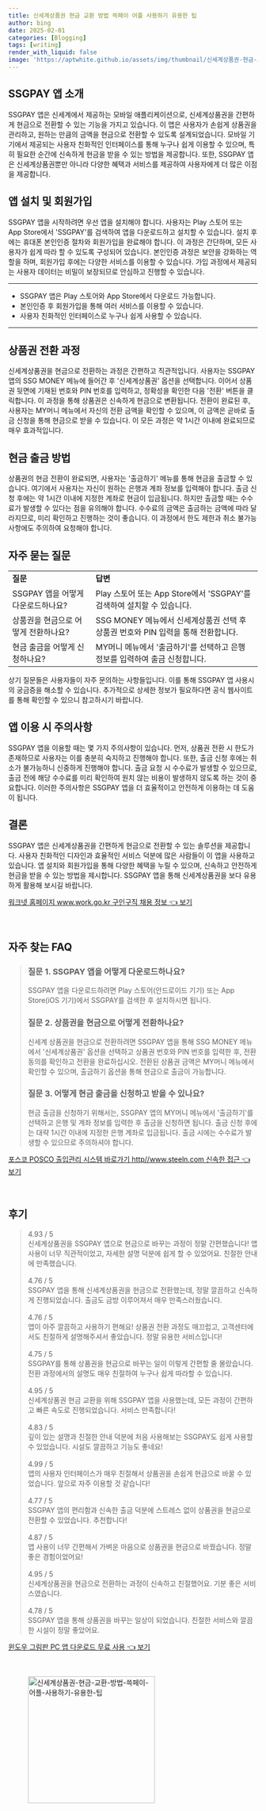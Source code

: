 ```yaml
---
title: 신세계상품권 현금 교환 방법 쓱페이 어플 사용하기 유용한 팁
author: bing
date: 2025-02-01
categories: [Blogging]
tags: [writing]
render_with_liquid: false
image: 'https://aptwhite.github.io/assets/img/thumbnail/신세계상품권-현금-교환-방법-쓱페이-어플-사용하기-유용한-팁.webp'
---
```



<h2 id='SSGPAY 앱 소개'>SSGPAY 앱 소개</h2>

<p>SSGPAY 앱은 신세계에서 제공하는 모바일 애플리케이션으로, 신세계상품권을 간편하게 현금으로 전환할 수 있는 기능을 가지고 있습니다. 이 앱은 사용자가 손쉽게 상품권을 관리하고, 원하는 만큼의 금액을 현금으로 전환할 수 있도록 설계되었습니다. 모바일 기기에서 제공되는 사용자 친화적인 인터페이스를 통해 누구나 쉽게 이용할 수 있으며, 특히 필요한 순간에 신속하게 현금을 받을 수 있는 방법을 제공합니다. 또한, SSGPAY 앱은 신세계상품권뿐만 아니라 다양한 혜택과 서비스를 제공하여 사용자에게 더 많은 이점을 제공합니다.</p>

<h2 id='앱 설치 및 회원가입'>앱 설치 및 회원가입</h2>

<p>SSGPAY 앱을 시작하려면 우선 앱을 설치해야 합니다. 사용자는 Play 스토어 또는 App Store에서 'SSGPAY'를 검색하여 앱을 다운로드하고 설치할 수 있습니다. 설치 후에는 휴대폰 본인인증 절차와 회원가입을 완료해야 합니다. 이 과정은 간단하며, 모든 사용자가 쉽게 따라 할 수 있도록 구성되어 있습니다. 본인인증 과정은 보안을 강화하는 역할을 하며, 회원가입 후에는 다양한 서비스를 이용할 수 있습니다. 가입 과정에서 제공되는 사용자 데이터는 비밀이 보장되므로 안심하고 진행할 수 있습니다.</p>

<hr />

<ul>
    <li>SSGPAY 앱은 Play 스토어와 App Store에서 다운로드 가능합니다.</li>
    <li>본인인증 후 회원가입을 통해 여러 서비스를 이용할 수 있습니다.</li>
    <li> 사용자 친화적인 인터페이스로 누구나 쉽게 사용할 수 있습니다.</li>
</ul>

<hr />

<h2 id='상품권 전환 과정'>상품권 전환 과정</h2>

<p>신세계상품권을 현금으로 전환하는 과정은 간편하고 직관적입니다. 사용자는 SSGPAY 앱의 SSG MONEY 메뉴에 들어간 후 '신세계상품권' 옵션을 선택합니다. 이어서 상품권 뒷면에 기재된 번호와 PIN 번호를 입력하고, 정확성을 확인한 다음 '전환' 버튼을 클릭합니다. 이 과정을 통해 상품권은 신속하게 현금으로 변환됩니다. 전환이 완료된 후, 사용자는 MY머니 메뉴에서 자신의 전환 금액을 확인할 수 있으며, 이 금액은 곧바로 출금 신청을 통해 현금으로 받을 수 있습니다. 이 모든 과정은 약 1시간 이내에 완료되므로 매우 효과적입니다.</p>

<h2 id='현금 출금 방법'>현금 출금 방법</h2>

<p>상품권의 현금 전환이 완료되면, 사용자는 '출금하기' 메뉴를 통해 현금을 출금할 수 있습니다. 여기에서 사용자는 자신이 원하는 은행과 계좌 정보를 입력해야 합니다. 출금 신청 후에는 약 1시간 이내에 지정한 계좌로 현금이 입금됩니다. 하지만 출금할 때는 수수료가 발생할 수 있다는 점을 유의해야 합니다. 수수료의 금액은 출금하는 금액에 따라 달라지므로, 미리 확인하고 진행하는 것이 좋습니다. 이 과정에서 한도 제한과 취소 불가능 사항에도 주의하여 요청해야 합니다.</p>

<h2 id='자주 묻는 질문'>자주 묻는 질문</h2>

<table>
    <tr>
        <td><b>질문</b></td>
        <td><b>답변</b></td>
    </tr>
    <tr>
        <td>SSGPAY 앱을 어떻게 다운로드하나요?</td>
        <td>Play 스토어 또는 App Store에서 'SSGPAY'를 검색하여 설치할 수 있습니다.</td>
    </tr>
    <tr>
        <td>상품권을 현금으로 어떻게 전환하나요?</td>
        <td>SSG MONEY 메뉴에서 신세계상품권 선택 후 상품권 번호와 PIN 입력을 통해 전환합니다.</td>
    </tr>
    <tr>
        <td>현금 출금을 어떻게 신청하나요?</td>
        <td>MY머니 메뉴에서 '출금하기'를 선택하고 은행 정보를 입력하여 출금 신청합니다.</td>
    </tr>
</table>

<p>상기 질문들은 사용자들이 자주 문의하는 사항들입니다. 이를 통해 SSGPAY 앱 사용시의 궁금증을 해소할 수 있습니다. 추가적으로 상세한 정보가 필요하다면 공식 웹사이트를 통해 확인할 수 있으니 참고하시기 바랍니다.</p>

<h2 id='앱 이용 시 주의사항'>앱 이용 시 주의사항</h2>

<p>SSGPAY 앱을 이용할 때는 몇 가지 주의사항이 있습니다. 먼저, 상품권 전환 시 한도가 존재하므로 사용자는 이를 충분히 숙지하고 진행해야 합니다. 또한, 출금 신청 후에는 취소가 불가능하니 신중하게 진행해야 합니다. 출금 요청 시 수수료가 발생할 수 있으므로, 출금 전에 해당 수수료를 미리 확인하여 원치 않는 비용이 발생하지 않도록 하는 것이 중요합니다. 이러한 주의사항은 SSGPAY 앱을 더 효율적이고 안전하게 이용하는 데 도움이 됩니다.</p>

<h2 id='결론'>결론</h2>

<p>SSGPAY 앱은 신세계상품권을 간편하게 현금으로 전환할 수 있는 솔루션을 제공합니다. 사용자 친화적인 디자인과 효율적인 서비스 덕분에 많은 사람들이 이 앱을 사용하고 있습니다. 앱 설치와 회원가입을 통해 다양한 혜택을 누릴 수 있으며, 신속하고 안전하게 현금을 받을 수 있는 방법을 제시합니다. SSGPAY 앱을 통해 신세계상품권을 보다 유용하게 활용해 보시길 바랍니다.</p>


<p><a class="click-button" title="워크넷 홈페이지 www.work.go.kr 구인구직 채용 정보" href="https://aptwhite.github.io/posts/%EC%9B%8C%ED%81%AC%EB%84%B7-%ED%99%88%ED%8E%98%EC%9D%B4%EC%A7%80-www.work.go.kr-%EA%B5%AC%EC%9D%B8%EA%B5%AC%EC%A7%81-%EC%B1%84%EC%9A%A9-%EC%A0%95%EB%B3%B4/" rel="dofollow">워크넷 홈페이지 www.work.go.kr 구인구직 채용 정보 👈 보기</a></p><br>
<h2 id='자주_찾는_FAQ'>자주 찾는 FAQ</h2>
<div itemscope="" itemtype="https://schema.org/FAQPage"> 
<blockquote> 
<div itemscope="" itemprop="mainEntity" itemtype="https://schema.org/Question"> 
<h3 itemprop="name">질문 1. SSGPAY 앱을 어떻게 다운로드하나요?</h3> 
<div itemscope="" itemprop="acceptedAnswer" itemtype="https://schema.org/Answer"> 
<span itemprop="text"> 
<p>SSGPAY 앱을 다운로드하려면 Play 스토어(안드로이드 기기) 또는 App Store(iOS 기기)에서 SSGPAY를 검색한 후 설치하시면 됩니다.</p> 
</span> 
</div> 
</div> 

<div itemscope="" itemprop="mainEntity" itemtype="https://schema.org/Question"> 
<h3 itemprop="name">질문 2. 상품권을 현금으로 어떻게 전환하나요?</h3> 
<div itemscope="" itemprop="acceptedAnswer" itemtype="https://schema.org/Answer"> 
<span itemprop="text"> 
<p>신세계 상품권을 현금으로 전환하려면 SSGPAY 앱을 통해 SSG MONEY 메뉴에서 '신세계상품권' 옵션을 선택하고 상품권 번호와 PIN 번호를 입력한 후, 전환 동의를 확인하고 전환을 완료하십시오. 전환된 상품권 금액은 MY머니 메뉴에서 확인할 수 있으며, 출금하기 옵션을 통해 현금으로 출금이 가능합니다.</p> 
</span> 
</div> 
</div> 

<div itemscope="" itemprop="mainEntity" itemtype="https://schema.org/Question"> 
<h3 itemprop="name">질문 3. 어떻게 현금 출금을 신청하고 받을 수 있나요?</h3> 
<div itemscope="" itemprop="acceptedAnswer" itemtype="https://schema.org/Answer"> 
<span itemprop="text"> 
<p>현금 출금을 신청하기 위해서는, SSGPAY 앱의 MY머니 메뉴에서 '출금하기'를 선택하고 은행 및 계좌 정보를 입력한 후 출금을 신청하면 됩니다. 출금 신청 후에는 대략 1시간 이내에 지정한 은행 계좌로 입금됩니다. 출금 시에는 수수료가 발생할 수 있으므로 주의하셔야 합니다.</p> 
</span> 
</div> 
</div> 
</blockquote> 
</div>
<p><a class="click-button" title="포스코 POSCO 출입관리 시스템 바로가기 http//www.steeln.com 신속한 접근" href="https://aptwhite.github.io/posts/%ED%8F%AC%EC%8A%A4%EC%BD%94-POSCO-%EC%B6%9C%EC%9E%85%EA%B4%80%EB%A6%AC-%EC%8B%9C%EC%8A%A4%ED%85%9C-%EB%B0%94%EB%A1%9C%EA%B0%80%EA%B8%B0-httpwww.steeln.com-%EC%8B%A0%EC%86%8D%ED%95%9C-%EC%A0%91%EA%B7%BC/" rel="dofollow">포스코 POSCO 출입관리 시스템 바로가기 http//www.steeln.com 신속한 접근 👈 보기</a></p><br>
<h2 id='후기'>후기</h2>
<div itemscope itemtype="https://schema.org/Product">
  <blockquote>
  <div itemprop="review" itemscope itemtype="https://schema.org/Review">
      <div itemprop="reviewRating" itemscope itemtype="https://schema.org/Rating"> <span itemprop="ratingValue">4.93</span> / <span itemprop="bestRating">5</span> </div>
      <span itemprop="reviewBody">신세계상품권을 SSGPAY 앱으로 현금으로 바꾸는 과정이 정말 간편했습니다! 앱 사용이 너무 직관적이었고, 자세한 설명 덕분에 쉽게 할 수 있었어요. 친절한 안내에 만족했습니다.</span>
  </div>
  <br>
  <div itemprop="review" itemscope itemtype="https://schema.org/Review">
      <div itemprop="reviewRating" itemscope itemtype="https://schema.org/Rating"> <span itemprop="ratingValue">4.76</span> / <span itemprop="bestRating">5</span> </div>
      <span itemprop="reviewBody">SSGPAY 앱을 통해 신세계상품권을 현금으로 전환했는데, 정말 깔끔하고 신속하게 진행되었습니다. 출금도 금방 이루어져서 매우 만족스러웠습니다.</span>
  </div>
  <br>
  <div itemprop="review" itemscope itemtype="https://schema.org/Review">
      <div itemprop="reviewRating" itemscope itemtype="https://schema.org/Rating"> <span itemprop="ratingValue">4.76</span> / <span itemprop="bestRating">5</span> </div>
      <span itemprop="reviewBody">앱이 아주 깔끔하고 사용하기 편해요! 상품권 전환 과정도 매끄럽고, 고객센터에서도 친절하게 설명해주셔서 좋았습니다. 정말 유용한 서비스입니다!</span>
  </div>
  <br>
  <div itemprop="review" itemscope itemtype="https://schema.org/Review">
      <div itemprop="reviewRating" itemscope itemtype="https://schema.org/Rating"> <span itemprop="ratingValue">4.75</span> / <span itemprop="bestRating">5</span> </div>
      <span itemprop="reviewBody">SSGPAY를 통해 상품권을 현금으로 바꾸는 일이 이렇게 간편할 줄 몰랐습니다. 전환 과정에서의 설명도 매우 친절하여 누구나 쉽게 따라할 수 있습니다.</span>
  </div>
  <br>
  <div itemprop="review" itemscope itemtype="https://schema.org/Review">
      <div itemprop="reviewRating" itemscope itemtype="https://schema.org/Rating"> <span itemprop="ratingValue">4.95</span> / <span itemprop="bestRating">5</span> </div>
      <span itemprop="reviewBody">신세계상품권 현금 교환을 위해 SSGPAY 앱을 사용했는데, 모든 과정이 간편하고 빠른 속도로 진행되었습니다. 서비스 만족합니다!</span>
  </div>
  <br>
  <div itemprop="review" itemscope itemtype="https://schema.org/Review">
      <div itemprop="reviewRating" itemscope itemtype="https://schema.org/Rating"> <span itemprop="ratingValue">4.83</span> / <span itemprop="bestRating">5</span> </div>
      <span itemprop="reviewBody">깊이 있는 설명과 친절한 안내 덕분에 처음 사용해보는 SSGPAY도 쉽게 사용할 수 있었습니다. 시설도 깔끔하고 기능도 좋네요!</span>
  </div>
  <br>
  <div itemprop="review" itemscope itemtype="https://schema.org/Review">
      <div itemprop="reviewRating" itemscope itemtype="https://schema.org/Rating"> <span itemprop="ratingValue">4.99</span> / <span itemprop="bestRating">5</span> </div>
      <span itemprop="reviewBody">앱의 사용자 인터페이스가 매우 친절해서 상품권을 손쉽게 현금으로 바꿀 수 있었습니다. 앞으로 자주 이용할 것 같습니다!</span>
  </div>
  <br>
  <div itemprop="review" itemscope itemtype="https://schema.org/Review">
      <div itemprop="reviewRating" itemscope itemtype="https://schema.org/Rating"> <span itemprop="ratingValue">4.77</span> / <span itemprop="bestRating">5</span> </div>
      <span itemprop="reviewBody">SSGPAY 앱의 편리함과 신속한 출금 덕분에 스트레스 없이 상품권을 현금으로 전환할 수 있었습니다. 추천합니다!</span>
  </div>
  <br>
  <div itemprop="review" itemscope itemtype="https://schema.org/Review">
      <div itemprop="reviewRating" itemscope itemtype="https://schema.org/Rating"> <span itemprop="ratingValue">4.87</span> / <span itemprop="bestRating">5</span> </div>
      <span itemprop="reviewBody">앱 사용이 너무 간편해서 가벼운 마음으로 상품권을 현금으로 바꿨습니다. 정말 좋은 경험이었어요!</span>
  </div>
  <br>
  <div itemprop="review" itemscope itemtype="https://schema.org/Review">
      <div itemprop="reviewRating" itemscope itemtype="https://schema.org/Rating"> <span itemprop="ratingValue">4.95</span> / <span itemprop="bestRating">5</span> </div>
      <span itemprop="reviewBody">신세계상품권을 현금으로 전환하는 과정이 신속하고 친절했어요. 기분 좋은 서비스였습니다.</span>
  </div>
  <br>
  <div itemprop="review" itemscope itemtype="https://schema.org/Review">
      <div itemprop="reviewRating" itemscope itemtype="https://schema.org/Rating"> <span itemprop="ratingValue">4.78</span> / <span itemprop="bestRating">5</span> </div>
      <span itemprop="reviewBody">SSGPAY 앱을 통해 상품권을 바꾸는 일상이 되었습니다. 친절한 서비스와 깔끔한 시설이 정말 좋았어요.</span>
  </div>
  </blockquote>
</div>
<p><a class="click-button" title="윈도우 그림판 PC 앱 다운로드 무료 사용" href="https://aptwhite.github.io/posts/%EC%9C%88%EB%8F%84%EC%9A%B0-%EA%B7%B8%EB%A6%BC%ED%8C%90-PC-%EC%95%B1-%EB%8B%A4%EC%9A%B4%EB%A1%9C%EB%93%9C-%EB%AC%B4%EB%A3%8C-%EC%82%AC%EC%9A%A9/" rel="dofollow">윈도우 그림판 PC 앱 다운로드 무료 사용 👈 보기</a></p><br>
<figure class="image"><img src="https://aptwhite.github.io/assets/img/thumbnail/신세계상품권-현금-교환-방법-쓱페이-어플-사용하기-유용한-팁.webp" alt="신세계상품권-현금-교환-방법-쓱페이-어플-사용하기-유용한-팁" width="256" height="256"></figure>